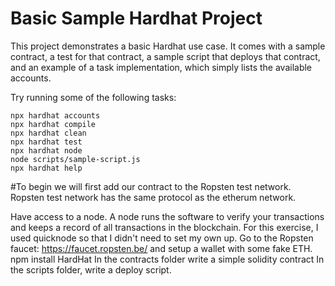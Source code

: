# Basic Sample Hardhat Project

This project demonstrates a basic Hardhat use case. It comes with a sample contract, a test for that contract, a sample script that deploys that contract, and an example of a task implementation, which simply lists the available accounts.

Try running some of the following tasks:

```shell
npx hardhat accounts
npx hardhat compile
npx hardhat clean
npx hardhat test
npx hardhat node
node scripts/sample-script.js
npx hardhat help
```


#To begin we will first add our contract to the Ropsten test network. Ropsten test network has the same protocol as the etherum network.

Have access to a node. A node runs the software to verify your transactions and keeps a record of all transactions in the blockchain. For this exercise, I used quicknode so that I didn't need to set my own up.
Go to the Ropsten faucet: https://faucet.ropsten.be/ and setup a wallet with some fake ETH.
npm install HardHat
In the contracts folder write a simple solidity contract
In the scripts folder, write a deploy script.
